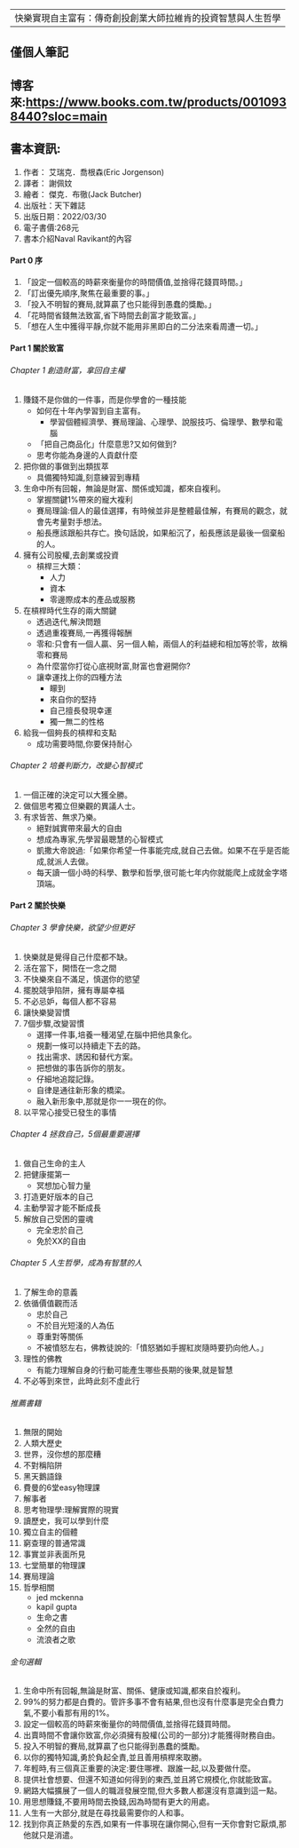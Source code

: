 <table>
    <tr>
        <td>快樂實現自主富有：傳奇創投創業大師拉維肯的投資智慧與人生哲學</td>
    </tr>
</table>

## 僅個人筆記
## 博客來:https://www.books.com.tw/products/0010938440?sloc=main
## 書本資訊:
1. 作者： 艾瑞克．喬根森(Eric Jorgenson)
2. 譯者： 謝佩妏
3. 繪者： 傑克．布徹(Jack Butcher)
4. 出版社：天下雜誌  
5. 出版日期：2022/03/30
6. 電子書價:268元
7. 書本介紹Naval Ravikant的內容

#### Part 0 序
1. 「設定一個較高的時薪來衡量你的時間價值,並捨得花錢買時間。」
2. 「訂出優先順序,聚焦在最重要的事。」
3. 「投入不明智的賽局,就算贏了也只能得到愚蠢的獎勵。」
4. 「花時間省錢無法致富,省下時間去創富才能致富。」
5. 「想在人生中獲得平靜,你就不能用非黑即白的二分法來看周遭一切。」

#### Part 1 關於致富
###### Chapter 1 創造財富，拿回自主權
1. 賺錢不是你做的一件事，而是你學會的一種技能
   + 如何在十年內學習到自主富有。
     + 學習個體經濟學、賽局理論、心理學、說服技巧、倫理學、數學和電腦
   + 「把自己商品化」什麼意思?又如何做到?
   + 思考你能為身邊的人貢獻什麼
2. 把你做的事做到出類拔萃 
   + 具備獨特知識,刻意練習到專精
3. 生命中所有回報，無論是財富、關係或知識，都來自複利。
   + 掌握關鍵1%帶來的寵大複利
   + 賽局理論:個人的最佳選擇，有時候並非是整體最佳解，有賽局的觀念，就會先考量對手想法。
   + 船長應該跟船共存亡。換句話說，如果船沉了，船長應該是最後一個棄船的人。
4. 擁有公司股權,去創業或投資
   + 槓桿三大類：
     + 人力
     + 資本
     + 零邊際成本的產品或服務 
5. 在槓桿時代生存的兩大關鍵
   + 透過迭代,解決問題
   + 透過重複賽局,一再獲得報酬
   + 零和:只會有一個人贏、另一個人輸，兩個人的利益總和相加等於零，故稱零和賽局
   + 為什麼當你打從心底視財富,財富也會避開你?
   + 讓幸運找上你的四種方法
     + 矇到
     + 來自你的堅持
     + 自己擅長發現幸運
     + 獨一無二的性格
6. 給我一個夠長的槓桿和支點
   + 成功需要時間,你要保持耐心

###### Chapter 2 培養判斷力，改變心智模式
1. 一個正確的決定可以大獲全勝。
2. 做個思考獨立但樂觀的異議人士。
3. 有求皆苦、無求乃樂。
   + 絕對誠實帶來最大的自由
   + 想成為專家,先學習最聰慧的心智模式
   + 凱撒大帝說過:「如果你希望一件事能完成,就自己去做。如果不在乎是否能成,就派人去做。
   + 每天讀一個小時的科學、數學和哲學,很可能七年内你就能爬上成就金字塔頂端。
 
#### Part 2 關於快樂
###### Chapter 3 學會快樂，欲望少但更好
1. 快樂就是覺得自己什麼都不缺。
2. 活在當下，開悟在一念之間
3. 不快樂來自不滿足，慎選你的慾望
4. 擺脫競爭陷阱，擁有專屬幸福
5. 不必忌妒，每個人都不容易
6. 讓快樂變習慣
7. 7個步驟,改變習慣
   + 選擇一件事,培養一種渴望,在腦中把他具象化。
   + 規劃一條可以持續走下去的路。
   + 找出需求、誘因和替代方案。
   + 把想做的事告訴你的朋友。
   + 仔細地追蹤記錄。
   + 自律是通往新形象的橋梁。
   + 融入新形象中,那就是你一一現在的你。
8. 以平常心接受已發生的事情 
###### Chapter 4 拯救自己，5個最重要選擇
1. 做自己生命的主人
2. 把健康擺第一
   + 冥想加心智力量
3. 打造更好版本的自己
4. 主動學習才能不斷成長
5. 解放自己受困的靈魂
   + 完全忠於自己
   + 免於XX的自由
###### Chapter 5 人生哲學，成為有智慧的人
1. 了解生命的意義
2. 依循價值觀而活
   + 忠於自己
   + 不於目光短淺的人為伍
   + 尊重對等關係
   + 不被憤怒左右，佛教徒說的:「憤怒猶如手握紅炭隨時要扔向他人。」
3. 理性的佛教
   + 有能力理解自身的行動可能產生哪些長期的後果,就是智慧
4. 不必等到來世，此時此刻不虛此行
###### 推薦書籍
1. 無限的開始
2. 人類大歷史
3. 世界，沒你想的那麼糟
4. 不對稱陷阱
5. 黑天鵝語錄
6. 費曼的6堂easy物理課
7. 解事者
8. 思考物理學:理解實際的現實
9. 讀歷史，我可以學到什麼
10. 獨立自主的個體
11. 窮查理的普通常識
12. 事實並非表面所見
13. 七堂簡單的物理課
14. 賽局理論
15. 哲學相關
    + jed mckenna
    + kapil gupta
    + 生命之書
    + 全然的自由
    + 流浪者之歌
###### 金句選輯
1. 生命中所有回報,無論是財富、關係、健康或知識,都來自於複利。
2. 99%的努力都是白費的。管許多事不會有結果,但也沒有什麼事是完全白費力氣,不要小看那有用的1%。
3. 設定一個較高的時薪來衡量你的時間價值,並捨得花錢買時間。
4. 出賣時間不會讓你致富,你必須擁有股權(公司的一部分)才能獲得財務自由。
5. 投入不明智的賽局,就算贏了也只能得到愚蠢的獎勵。
6. 以你的獨特知識,勇於負起全責,並且善用槓桿來取勝。
7. 年輕時,有三個真正重要的決定:要住哪裡、跟誰一起,以及要做什麼。
8. 提供社會想要、但還不知道如何得到的東西,並且將它規模化,你就能致富。
9. 網路大幅擴展了一個人的職涯發展空間,但大多數人都還沒有意識到這一點。
10. 用思想賺錢,不要用時間去換錢,因為時間有更大的用處。
11. 人生有一大部分,就是在尋找最需要你的人和事。
12. 找到你真正熱愛的东西,如果有一件事現在讓你開心,但有一天你會對它厭煩,那他就只是消遣。
